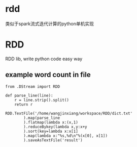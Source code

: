 # rdd
类似于spark流式迭代计算的python单机实现


# RDD
RDD lib, write python code easy way



## example  word count in file

```
from .DStream import RDD

def parse_line(line):
    r = line.strip().split()
    return r

RDD.TextFile('/home/wangjinxiang/workspace/RDD/dict.txt'
        ).map(parse_line
        ).flatmap(lambda x:(x,1)
        ).reduceBykey(lambda x,y:x+y
        ).sort(key=lambda x:x[1]
        ).map(lambda x:"%s,%d\n"%(x[0], x[1])
        ).saveAsTextFile('result')
```
